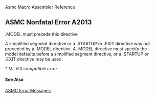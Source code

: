 Asmc Macro Assembler Reference

## ASMC Nonfatal Error A2013

.MODEL must precede this directive

A simplified segment directive or a .STARTUP or .EXIT directive was not preceded by a .MODEL directive. A .MODEL directive must specify the model defaults before a simplified segment directive, or a .STARTUP or .EXIT directive may be used.

_* ML 6.0 compatible error_

#### See Also

[ASMC Error Messages](readme.md)